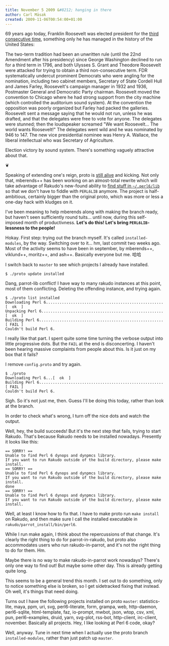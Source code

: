 ```yaml
---
title: November 5 2009 &#8212; hanging in there
author: Carl Mäsak
created: 2009-11-06T00:54:00+01:00
---
```

69 years ago today, Franklin Roosevelt was elected president for the [third consecutive time](http://en.wikipedia.org/wiki/Franklin_D._Roosevelt), something only he has managed in the history of the United States:

<div class='quote'><p>The two-term tradition had been an unwritten rule (until the 22nd Amendment after his presidency) since George Washington declined to run for a third term in 1796, and both Ulysses S. Grant and Theodore Roosevelt were attacked for trying to obtain a third non-consecutive term. FDR systematically undercut prominent Democrats who were angling for the nomination, including two cabinet members, Secretary of State Cordell Hull and James Farley, Roosevelt's campaign manager in 1932 and 1936, Postmaster General and Democratic Party chairman. Roosevelt moved the convention to Chicago where he had strong support from the city machine (which controlled the auditorium sound system). At the convention the opposition was poorly organized but Farley had packed the galleries. Roosevelt sent a message saying that he would not run, unless he was drafted, and that the delegates were free to vote for anyone. The delegates were stunned; then the loudspeaker screamed "We want Roosevelt... The world wants Roosevelt!" The delegates went wild and he was nominated by 946 to 147. The new vice presidential nominee was Henry A. Wallace, the liberal intellectual who was Secretary of Agriculture.</p></div>

Election victory by sound system. There's something vaguely attractive about that.

<p class='separator'>&#10086;</p>

Speaking of extending one's reign, proto is [still alive](http://www.youtube.com/watch?v=Y6ljFaKRTrI) and kicking. Not only that, mberends++ has been working on an almost-total rewrite which will take advantage of Rakudo's new-found ability to [find stuff in `~/.perl6/lib` ](http://strangelyconsistent.org/blog/cheese-speleology) so that we don't have to fiddle with `PERL6LIB` anymore. The project is half-ambitious, certainly bigger than the original proto, which was more or less a one-day hack with kludges on it.

I've been meaning to help mberends along with making the branch ready, but haven't seen sufficiently round tuits... until now, during this self-imposed month of productivness. **Let's do this! Let's bring `PERL6LIB`-lessness to the people!**

Hokay. First step: trying out the branch myself. It's called `installed-modules`, by the way. Switching over to it... hm, last commit two weeks ago. Most of the activity seems to have been in september, by mberends++, viklund++, moritz++, and ash++. Basically everyone but me. 哈哈

I switch back to `master` to see which projects I already have installed.

    $ ./proto update installed


Dang, parrot-lib conflict! I have way to many rakudo instances at this point, most of them conflicting. Deleting the offending instance, and trying again.

    $ ./proto list installed
    Downloading Perl 6....................................................[  ok  ]
    Unpacking Perl 6......................................................[  ok  ]
    Building Perl 6.......................................................[ FAIL ]
    Couldn't build Perl 6.


I really like that part. I spent quite some time turning the verbose output into little progressive dots. But the `FAIL` at the end is disconcerting. I haven't been hearing massive complaints from people about this. Is it just on my box that it fails?

I remove `config.proto` and try again.

    $ ./proto
    Downloading Perl 6...[  ok  ]
    Building Perl 6.......................................................[ FAIL ]
    Couldn't build Perl 6.


Sigh. So it's not just me, then. Guess I'll be doing this today, rather than look at the branch.

In order to check what's wrong, I turn off the nice dots and watch the output.

Well, hey, the build succeeds! But it's the next step that fails, trying to start Rakudo. That's because Rakudo needs to be installed nowadays. Presently it looks like this:

    == SORRY! ==
    Unable to find Perl 6 dynops and dynpmcs library.
    If you want to run Rakudo outside of the build directory, please make install.
    == SORRY! ==
    Unable to find Perl 6 dynops and dynpmcs library.
    If you want to run Rakudo outside of the build directory, please make install.
    done
    == SORRY! ==
    Unable to find Perl 6 dynops and dynpmcs library.
    If you want to run Rakudo outside of the build directory, please make install.


Well, at least I know how to fix that. I have to make proto run `make install` on Rakudo, and then make sure I call the installed executable in `rakudo/parrot_install/bin/perl6`.

While I run make again, I think about the repercussions of that change. It's clearly the right thing to do for parrot-in-rakudo, but proto also accommodates users who run rakudo-in-parrot, and it's not the right thing to do for them. Hm.

Maybe there is no way to make rakudo-in-parrot work nowadays? There's only one way to find out! But maybe some other day. This is already getting quite long.

This seems to be a general trend this month. I set out to do something, only to notice something else is broken, so I get sidetracked fixing that instead. Oh well, it's things that need doing.

Turns out I have the following projects installed on proto `master`: statistics-lite, maya, ppm, uri, svg, perl6-literate, form, grampa, web, http-daemon, perl6-sqlite, html-template, faz, io-prompt, mwbot, json, wtop, csv, xml, pun, perl6-examples, druid, yarn, svg-plot, rss-bot, http-client, irc-client, november. Basically all projects. Hey, I like looking at Perl 6 code, okay?

Well, anyway. Tune in next time when I actually use the proto branch `installed-modules`, rather than just patch up `master`.



